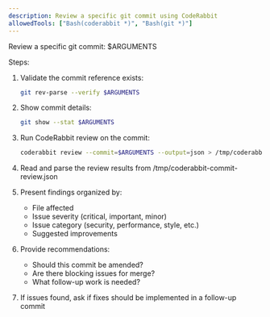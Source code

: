 ```yaml
---
description: Review a specific git commit using CodeRabbit
allowedTools: ["Bash(coderabbit *)", "Bash(git *)"]
---
```


Review a specific git commit: $ARGUMENTS

Steps:

1. Validate the commit reference exists:
   ```bash
   git rev-parse --verify $ARGUMENTS
   ```

2. Show commit details:
   ```bash
   git show --stat $ARGUMENTS
   ```

3. Run CodeRabbit review on the commit:
   ```bash
   coderabbit review --commit=$ARGUMENTS --output=json > /tmp/coderabbit-commit-review.json
   ```

4. Read and parse the review results from /tmp/coderabbit-commit-review.json

5. Present findings organized by:
   - File affected
   - Issue severity (critical, important, minor)
   - Issue category (security, performance, style, etc.)
   - Suggested improvements

6. Provide recommendations:
   - Should this commit be amended?
   - Are there blocking issues for merge?
   - What follow-up work is needed?

7. If issues found, ask if fixes should be implemented in a follow-up commit
